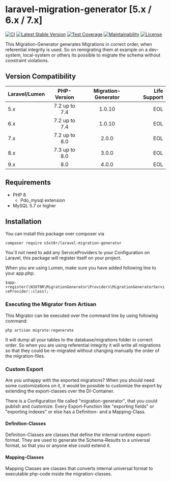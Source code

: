 # laravel-migration-generator [5.x / 6.x / 7.x]
[![CI](https://github.com/N3XT0R/laravel-migration-generator/actions/workflows/ci.yml/badge.svg)](https://github.com/N3XT0R/laravel-migration-generator/actions/workflows/ci.yml)
[![Latest Stable Version](https://poser.pugx.org/n3xt0r/laravel-migration-generator/v/stable)](https://packagist.org/packages/n3xt0r/laravel-migration-generator)
[![Test Coverage](https://api.codeclimate.com/v1/badges/3be6f76e8df15784a025/test_coverage)](https://codeclimate.com/github/N3XT0R/laravel-migration-generator/test_coverage)
[![Maintainability](https://api.codeclimate.com/v1/badges/3be6f76e8df15784a025/maintainability)](https://codeclimate.com/github/N3XT0R/laravel-migration-generator/maintainability)
[![License](https://poser.pugx.org/n3xt0r/laravel-migration-generator/license)](https://packagist.org/packages/n3xt0r/laravel-migration-generator)

This Migration-Generator generates Migrations in correct order, when referential integrity is used.
So on remigrating them at example on a dev-system, local-system or others its possible
to migrate the schema without constraint violations.

## Version Compatibility

| Laravel/Lumen |  PHP-Version  | Migration-Generator | Life Support |
|---------------|:-------------:|:-------------------:|-------------:|
| 5.x           | 7.2 up to 7.4 |       1.0.10        |          EOL |
| 6.x           | 7.2 up to 7.4 |       1.0.10        |          EOL |
| 7.x           | 7.2 up to 8.0 |        2.0.0        |          EOL |
| 8.x           | 7.3 up to 8.0 |        3.0.0        |          EOL |
| 9.x           |      8.0      |        4.0.0        |          EOL |

## Requirements

- PHP 8
    - Pdo_mysql extension
- MySQL 5.7 or higher


## Installation

You can install this package over composer via 

``
composer require n3xt0r/laravel-migration-generator
``

You`ll not need to add any ServiceProviders to your Configuration on Laravel,
this package will register itself on your project.

When you are using Lumen, make sure you have added following line to your app.php:

``
$app->register(\N3XT0R\MigrationGenerator\Providers\MigrationGeneratorServiceProvider::class);
``

### Executing the Migrator from Artisan

This Migrator can be executed over the command line by using following command:

``
php artisan migrate:regenerate
``

It will dump all your tables to the database/migrations folder in correct order.
So when you are using referential integrity it will write all migrations so that they could be
re-migrated without changing manually the order of the migration-files.


### Custom Export

Are you unhappy with the exported migrations? When you should need some customizations on it,
it would be possible to customize the export by extending the export-classes over the DI-Container.

There is a Configuration file called "migration-generator", that you could publish and customize.
Every Export-Function like "exporting fields" or "exporting indexes" or else has a Definition- and a Mapping-Class.

#### Definition-Classes 

Definition-Classes are classes that define the internal runtime export-format. 
They are used to generate the Schema-Results to a universal format, so that you or anyone else could extend it.

#### Mapping-Classes

Mapping Classes are classes that converts internal universal format to executable php-code inside
the migration-classes.
